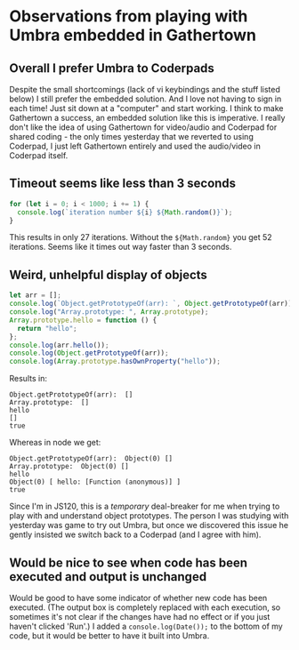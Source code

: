 # Observations from playing with Umbra embedded in Gathertown

## Overall I prefer Umbra to Coderpads

Despite the small shortcomings (lack of vi keybindings and the stuff listed
below) I still prefer the embedded solution. And I love not having to sign in
each time! Just sit down at a "computer" and start working. I think to make
Gathertown a success, an embedded solution like this is imperative. I really
don't like the idea of using Gathertown for video/audio and Coderpad for shared
coding - the only times yesterday that we reverted to using Coderpad, I just
left Gathertown entirely and used the audio/video in Coderpad itself.

## Timeout seems like less than 3 seconds

```javascript
for (let i = 0; i < 1000; i += 1) {
  console.log(`iteration number ${i} ${Math.random()}`);
}
```

This results in only 27 iterations. Without the `${Math.random}` you get 52
iterations. Seems like it times out way faster than 3 seconds.

## Weird, unhelpful display of objects

```javascript
let arr = [];
console.log(`Object.getPrototypeOf(arr): `, Object.getPrototypeOf(arr));
console.log("Array.prototype: ", Array.prototype);
Array.prototype.hello = function () {
  return "hello";
};
console.log(arr.hello());
console.log(Object.getPrototypeOf(arr));
console.log(Array.prototype.hasOwnProperty("hello"));
```

Results in:

```
Object.getPrototypeOf(arr):  []
Array.prototype:  []
hello
[]
true
```

Whereas in node we get:

```
Object.getPrototypeOf(arr):  Object(0) []
Array.prototype:  Object(0) []
hello
Object(0) [ hello: [Function (anonymous)] ]
true
```

Since I'm in JS120, this is a *temporary* deal-breaker for me when trying to
play with and understand object prototypes. The person I was studying with
yesterday was game to try out Umbra, but once we discovered this issue he
gently insisted we switch back to a Coderpad (and I agree with him).

## Would be nice to see when code has been executed and output is unchanged

Would be good to have some indicator of whether new code has been executed. (The
output box is completely replaced with each execution, so sometimes it's not
clear if the changes have had no effect or if you just haven't clicked 'Run'.)
I added a `console.log(Date());` to the bottom of my code, but it would be
better to have it built into Umbra.
